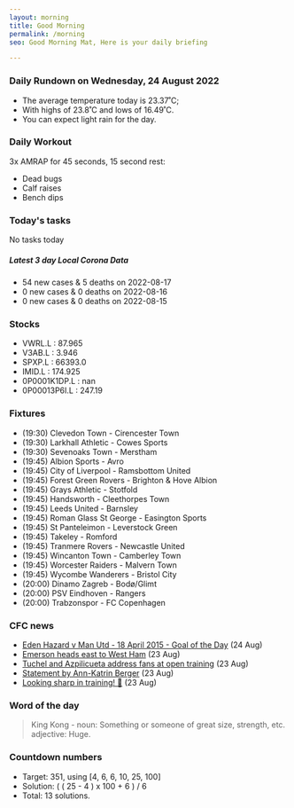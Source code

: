 ```yaml
---
layout: morning
title: Good Morning
permalink: /morning
seo: Good Morning Mat, Here is your daily briefing

---
```


<!-- weather_marker starts -->
### Daily Rundown on Wednesday, 24 August 2022

- The average temperature today is 23.37˚C;
- With highs of 23.8˚C and lows of 16.49˚C.
- You can expect light rain for the day.

<!-- weather_marker ends -->

### Daily Workout
<!-- workout_marker starts -->
3x AMRAP for 45 seconds, 15 second rest:

- Dead bugs
- Calf raises
- Bench dips

<!-- workout_marker ends -->

### Today's tasks
<!-- task_marker starts -->
No tasks today
<!-- task_marker ends -->

<!-- c19_marker starts -->
##### Latest 3 day Local Corona Data

- 54 new cases & 5 deaths on 2022-08-17
- 0 new cases & 0 deaths on 2022-08-16
- 0 new cases & 0 deaths on 2022-08-15

<!-- c19_marker ends -->

### Stocks

<!-- stocks_marker starts -->

- VWRL.L : 87.965
- V3AB.L : 3.946
- SPXP.L : 66393.0
- IMID.L : 174.925
- 0P0001K1DP.L : nan
- 0P00013P6I.L : 247.19

<!-- stocks_marker ends -->

### Fixtures

<!-- sports_marker starts -->

<ul>
<li>(19:30) Clevedon Town - Cirencester Town</li>
<li>(19:30) Larkhall Athletic - Cowes Sports</li>
<li>(19:30) Sevenoaks Town - Merstham</li>
<li>(19:45) Albion Sports - Avro</li>
<li>(19:45) City of Liverpool - Ramsbottom United</li>
<li>(19:45) Forest Green Rovers - Brighton & Hove Albion</li>
<li>(19:45) Grays Athletic - Stotfold</li>
<li>(19:45) Handsworth - Cleethorpes Town</li>
<li>(19:45) Leeds United - Barnsley</li>
<li>(19:45) Roman Glass St George - Easington Sports</li>
<li>(19:45) St Panteleimon - Leverstock Green</li>
<li>(19:45) Takeley - Romford</li>
<li>(19:45) Tranmere Rovers - Newcastle United</li>
<li>(19:45) Wincanton Town - Camberley Town</li>
<li>(19:45) Worcester Raiders - Malvern Town</li>
<li>(19:45) Wycombe Wanderers - Bristol City</li>
<li>(20:00) Dinamo Zagreb - Bodø/Glimt</li>
<li>(20:00) PSV Eindhoven - Rangers</li>
<li>(20:00) Trabzonspor - FC Copenhagen</li>
</ul>

<!-- sports_marker ends -->

### CFC news

<!-- cfc_marker starts -->
- [Eden Hazard v Man Utd - 18 April 2015 - Goal of the Day](https://chelseafc.com/en/video/eden-hazard-v-man-utd-or-18-april-2015-or-goal-of-the-day) (24 Aug)
- [Emerson heads east to West Ham](https://chelseafc.com/en/news/article/emerson-heads-east-to-west-ham) (23 Aug)
- [Tuchel and Azpilicueta address fans at open training](https://chelseafc.com/en/news/article/tuchel-and-azpilicueta-address-fans-at-open-training) (23 Aug)
- [Statement by Ann-Katrin Berger](https://chelseafc.com/en/news/article/statement-by-ann-katrin-berger) (23 Aug)
- [Looking sharp in training! 💪](https://chelseafc.com/en/video/watch-the-players-train-at-stamford-bridge) (23 Aug)

<!-- cfc_marker ends -->

### Word of the day
<!-- word_marker starts -->

 > King Kong - noun: Something or someone of great size, strength, etc. adjective: Huge.

<!-- word_marker ends -->

### Countdown numbers
<!-- game_marker starts -->

- Target: 351, using [4, 6, 6, 10, 25, 100]
- Solution: ( ( 25 - 4 ) x 100 + 6 ) / 6
- Total: 13 solutions.

<!-- game_marker ends -->